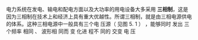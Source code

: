 电力系统在发电、输电和配电方面以及大功率的用电设备大多采用 **三相制**，这是因为三相制在技术上和经济上具有重大优越性。所谓三相制，就是由三相电源供电的体系。这种三相电源中一般具有三个电 压源（ 见图 5.
1 ） ，能够同时 发出 三 个频率 相同
、 波形相
同而 变 化进 程不 同的 交变 电 压
